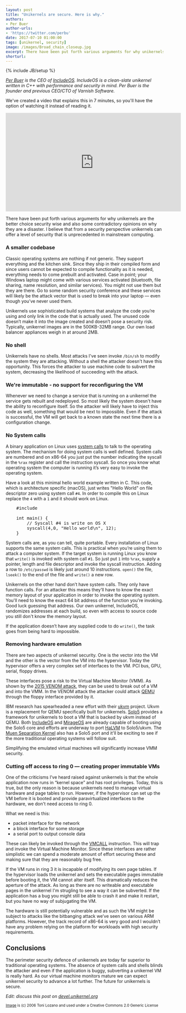 ```yaml
---
layout: post
title: "Unikernels are secure. Here is why."
authors: 
- Per Buer
author-urls: 
- 'https://twitter.com/perbu'
date: 2017-07-10 01:00:00
tags: [unikernel, security]
image: /images/Broad_chain_closeup.jpg
excerpt: There have been put forth various arguments for why unikernels are the better choice security wise and also some contradictory opinions on why they are a disaster. I believe that from a security perspective unikernels can offer a level of security that is unprecedented in mainstream computing. 
shorturl: 
---
```

{% include JB/setup %}

*[Per Buer][] is the CEO of [IncludeOS][]. IncludeOS is a clean-slate unikernel written in C++ with performance and security in mind. Per Buer is the founder and previous CEO/CTO of Varnish Software.*

We've created a video that explains this in 7 minutes, so you'll have the option of watching it instead of reading it.

<div class="flex-video">
    <iframe width="560" height="315" src="https://www.youtube.com/embed/aoomQn7gLm4?ecver=1" frameborder="0" allowfullscreen></iframe>
</div>

There have been put forth various arguments for why unikernels are the better choice security wise and also some contradictory opinions on why they are a disaster. I believe that from a security perspective unikernels can offer a level of security that is unprecedented in mainstream computing. 

### A smaller codebase

Classic operating systems are nothing if not generic. They support everything and the kitchen sink. Since they ship in their compiled form and since users cannot be expected to compile functionality as it is needed, everything needs to come prebuilt and activated. Case in point; your Windows laptop might come with various services activated (bluetooth, file sharing, name resolution, and similar services). You might not use them but they are there. Go to some random security conference and these services will likely be the attack vector that is used to break into your laptop — even though you’ve never used them.

Unikernels use sophisticated build systems that analyze the code you’re using and only link in the code that is actually used. The unused code doesn’t make it into the image created and doesn’t pose a security risk. Typically, unikernel images are in the 500KB-32MB range. Our own load balancer appliances weigh in at around 2MB.

### No shell

Unikernels have no shells. Most attacks I've seen invoke `/bin/sh` to modify the system they are attacking. Without a shell the attacker doesn't have this opportunity. This forces the attacker to use machine code to subvert the system, decreasing the likelihood of succeeding with the attack.

### We're immutable - no support for reconfiguring the VM

Whenever we need to change a service that is running on a unikernel the service gets rebuilt and redeployed. So most likely the system doesn't have the ability to reconfigure itself. So the attacker will likely have to inject this code as well, something that would be next to impossible. Even if the attack is successful, the VM will get back to a known state the next time there is a configuration change.

### No System calls

A binary application on Linux uses [system calls][] to talk to the operating system. The mechanism for doing system calls is well defined. System calls are numbered and on x86-64 you just put the number indicating the syscall in the `%rax` register and call the instruction syscall. So once you know what operating system the computer is running it’s very easy to invoke the operating system.

Have a look at this minimal hello world example written in C. This code, which is architecture specific (macOS), just writes "Hello World" on file descriptor zero using system call `#4`. In order to compile this on Linux replace the `4` with a `1` and it should work on Linux.

<pre>
    #include <sys/syscall.h>
    
    int main() {
    	// Syscall #4 is write on OS X
        syscall(4,0, "Hello world\n", 12);
    }
</pre>

System calls are, as you can tell, quite portable. Every installation of Linux supports the same system calls. This is practical when you’re using them to attack a computer system. If the target system is running Linux you know that `write()` is invoked with system call `#1`. So just put `1` into `%rax`, supply a pointer, length and file descriptor and invoke the syscall instruction. Adding a row to `/etc/passwd` is likely just around 10 instructions. `open()` the file, `lseek()` to the end of the file and `write()` a new row.

Unikernels on the other hand don’t have system calls. They only have function calls. For an attacker this means they’ll have to know the exact memory layout of your application in order to invoke the operating system. You'll need to know the exact 64 bit address of the function you're invoking. Good luck guessing that address. Our own unikernel, IncludeOS, randomizes addresses at each build, so even with access to source code you still don't know the memory layout.

If the application doesn’t have any supplied code to do `write()`, the task goes from being hard to impossible.

### Removing hardware emulation

There are two aspects of unikernel security. One is the vector into the VM and the other is the vector from the VM into the hypervisor. Today the hypervisor offers a very complex set of interfaces to the VM. PCI bus, GPU, serial, floppy drives. 

These interfaces pose a risk to the Virtual Machine Monitor (VMM). As shown by the [2015 VENOM attack](http://cve.mitre.org/cgi-bin/cvename.cgi?name=CVE-2015-3456), they can be used to break out of a VM and into the VMM. In the VENOM attack the attacker could attack [QEMU][] through the floppy interface provided by it. 

IBM research has spearheaded a new effort with their [ukvm][] project. Ukvm is a replacement for QEMU specifically built for unikernels. [Solo5][] provides a framework for unikernels to boot a VM that is backed by ukvm instead of QEMU. Both [IncludeOS][] and [MirageOS][] are already capable of booting using the Solo5 core and efforts are underway to port [HaLVM][] to Solo5/ukvm. The [Muen Separation Kernel][] also has a Solo5 port and it'll be exciting to see if the more traditional operating systems will follow suit.

Simplifying the emulated virtual machines will significantly increase VMM security.

### Cutting off access to ring 0 — creating proper immutable VMs

One of the criticisms I’ve heard raised against unikernels is that the whole application now runs in “kernel space” and has root privileges. Today, this is true, but the only reason is because unikernels need to manage virtual hardware and page tables to run. However, if the hypervisor can set up the VM before it is booted and provide paravirtualized interfaces to the hardware, we don't need access to ring 0.

What we need is this:

* packet interface for the network
* a block interface for some storage
* a serial port to output console data

These can likely be invoked through the [VMCALL][] instruction. This will trap and invoke the Virtual Machine Monitor. Since these interfaces are rather simplistic we can spend a moderate amount of effort securing these and making sure that they are reasonably bug free. 

If the VM runs in ring 3 it is incapable of modifying its own page tables. If the hypervisor loads the unikernel and sets the executable pages immutable before booting it, the VM cannot alter itself. This dramatically reduces the aperture of the attack. As long as there are no writeable and executable pages in the unikernel I'm strugling to see a way it can be subverted. If the application has a bug you might still be able to crash it and make it restart, but you have no way of subjugating the VM.

The hardware is still potentially vulnerable and as such the VM might be subject to attacks like the bitbanging attack we’ve seen on various ARM platforms. However, the track record of x86-64 is very good and I wouldn’t have any problem relying on the platform for workloads with high security requirements. 

## Conclusions

The perimeter security defence of unikernels are today far superior to traditional operating systems. The absence of system calls and shells blinds the attacker and even if the application is buggy, subverting a unikernel VM is really hard. As our virtual machine monitors mature we can expect unikernel security to advance a lot further. The future for unikernels is secure.

*Edit: discuss this post on [devel.unikernel.org][discuss]*

<sub>[Image](https://commons.wikimedia.org/wiki/File:Broad_chain_closeup.jpg) is (c) 2006 Toni Lozano and used under a Creative Commons 2.0 Generic License</sub>

[IncludeOS]: http://www.includeos.org/
[MirageOS]: https://mirage.io/
[Ukvm]: https://github.com/Solo5/solo5/tree/master/ukvm
[solo5]: https://github.com/Solo5/solo5
[HalVM]: https://github.com/GaloisInc/HaLVM
[VMCALL]: https://www.tptp.cc/mirrors/siyobik.info/instruction/VMCALL.html
[system calls]: https://en.wikipedia.org/wiki/System_call
[Qemu]: http://www.qemu.org
[Per Buer]: https://twitter.com/perbu
[Muen Separation Kernel]: http://muen.sk/
[discuss]: https://devel.unikernel.org/t/unikernels-are-secure-here-is-why/258
